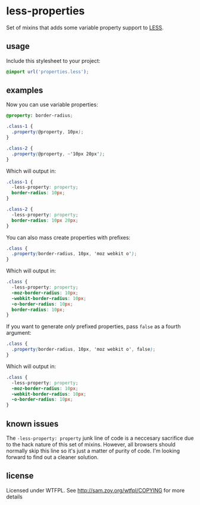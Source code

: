 less-properties
===============
Set of mixins that adds some variable property support to [LESS](https://github.com/cloudhead/less.js).

usage
-----

Include this stylesheet to your project:
```scss
@import url('properties.less');
```

examples
--------

Now you can use variable properties:
```scss
@property: border-radius;

.class-1 {
  .property(@property, 10px);
}

.class-2 {
  .property(@property, ~'10px 20px');
}
```
Which will output in:
```css
.class-1 {
  -less-property: property;
  border-radius: 10px;
}

.class-2 {
  -less-property: property;
  border-radius: 10px 20px;
}
```
You can also mass create properties with prefixes:
```scss
.class {
  .property(border-radius, 10px, 'moz webkit o');
}
```
Which will output in:
```css
.class {
  -less-property: property;
  -moz-border-radius: 10px;
  -webkit-border-radius: 10px;
  -o-border-radius: 10px;
  border-radius: 10px;
}
```

If you want to generate *only* prefixed properties, pass `false` as a fourth argument:
```scss
.class {
  .property(border-radius, 10px, 'moz webkit o', false);
}
```
Which will output in:
```css
.class {
  -less-property: property;
  -moz-border-radius: 10px;
  -webkit-border-radius: 10px;
  -o-border-radius: 10px;
}
```

known issues
------------
The `-less-property: property` junk line of code is a neccesary sacrifice due to the hack
nature of this set of mixins. However, all browsers should normally skip this line so it's
just a matter of purity of code. I'm looking forward to find out a cleaner solution.

license
-------
Licensed under WTFPL.
See http://sam.zoy.org/wtfpl/COPYING for more details